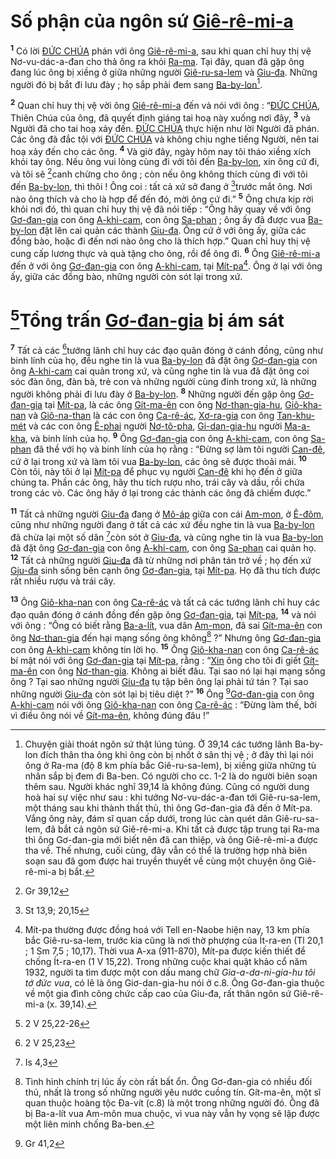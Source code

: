# Số phận của ngôn sứ [Giê-rê-mi-a]()
<sup><b>1</b></sup> Có lời [ĐỨC CHÚA]() phán với ông [Giê-rê-mi-a](), sau khi quan chỉ huy thị vệ Nơ-vu-dác-a-đan cho thả ông ra khỏi [Ra-ma](). Tại đây, quan đã gặp ông đang lúc ông bị xiềng ở giữa những người [Giê-ru-sa-lem]() và [Giu-đa](). Những người đó bị bắt đi lưu đày ; họ sắp phải đem sang [Ba-by-lon]()[^1].

<sup><b>2</b></sup> Quan chỉ huy thị vệ vời ông [Giê-rê-mi-a]() đến và nói với ông : “[ĐỨC CHÚA](), Thiên Chúa của ông, đã quyết định giáng tai hoạ này xuống nơi đây, <sup><b>3</b></sup> và Người đã cho tai hoạ xảy đến. [ĐỨC CHÚA]() thực hiện như lời Người đã phán. Các ông đã đắc tội với [ĐỨC CHÚA]() và không chịu nghe tiếng Người, nên tai hoạ xảy đến cho các ông. <sup><b>4</b></sup> Và giờ đây, ngày hôm nay tôi tháo xiềng xích khỏi tay ông. Nếu ông vui lòng cùng đi với tôi đến [Ba-by-lon](), xin ông cứ đi, và tôi sẽ [^1*]canh chừng cho ông ; còn nếu ông không thích cùng đi với tôi đến [Ba-by-lon](), thì thôi ! Ông coi : tất cả xứ sở đang ở [^2*]trước mắt ông. Nơi nào ông thích và cho là hợp để đến đó, mời ông cứ đi.” <sup><b>5</b></sup> Ông chưa kịp rời khỏi nơi đó, thì quan chỉ huy thị vệ đã nói tiếp : “Ông hãy quay về với ông [Gơ-đan-gia]() con ông [A-khi-cam](), con ông [Sa-phan]() ; ông ấy đã được vua [Ba-by-lon]() đặt lên cai quản các thành [Giu-đa](). Ông cứ ở với ông ấy, giữa các đồng bào, hoặc đi đến nơi nào ông cho là thích hợp.” Quan chỉ huy thị vệ cung cấp lương thực và quà tặng cho ông, rồi để ông đi. <sup><b>6</b></sup> Ông [Giê-rê-mi-a]() đến ở với ông [Gơ-đan-gia]() con ông [A-khi-cam](), tại [Mít-pa]()[^2]. Ông ở lại với ông ấy, giữa các đồng bào, những người còn sót lại trong xứ.


# [^3*]Tổng trấn [Gơ-đan-gia]() bị ám sát
<sup><b>7</b></sup> Tất cả các [^4*]tướng lãnh chỉ huy các đạo quân đóng ở cánh đồng, cũng như binh lính của họ, đều nghe tin là vua [Ba-by-lon]() đã đặt ông [Gơ-đan-gia]() con ông [A-khi-cam]() cai quản trong xứ, và cũng nghe tin là vua đã đặt ông coi sóc đàn ông, đàn bà, trẻ con và những người cùng đinh trong xứ, là những người không phải đi lưu đày ở [Ba-by-lon](). <sup><b>8</b></sup> Những người đến gặp ông [Gơ-đan-gia]() tại [Mít-pa](), là các ông [Gít-ma-ên]() con ông [Nơ-than-gia-hu](), [Giô-kha-nan]() và [Giô-na-than]() là các con ông [Ca-rê-ác](), [Xơ-ra-gia]() con ông [Tan-khu-mét]() và các con ông [Ê-phai]() người [Nơ-tô-pha](), [Gi-dan-gia-hu]() người [Ma-a-kha](), và binh lính của họ. <sup><b>9</b></sup> Ông [Gơ-đan-gia]() con ông [A-khi-cam](), con ông [Sa-phan]() đã thề với họ và binh lính của họ rằng : “Đừng sợ làm tôi người [Can-đê](), cứ ở lại trong xứ và làm tôi vua [Ba-by-lon](), các ông sẽ được thoải mái. <sup><b>10</b></sup> Còn tôi, này tôi ở lại [Mít-pa]() để phục vụ người [Can-đê]() khi họ đến ở giữa chúng ta. Phần các ông, hãy thu tích rượu nho, trái cây và dầu, rồi chứa trong các vò. Các ông hãy ở lại trong các thành các ông đã chiếm được.”

<sup><b>11</b></sup> Tất cả những người [Giu-đa]() đang ở [Mô-áp]() giữa con cái [Am-mon](), ở [Ê-đôm](), cũng như những người đang ở tất cả các xứ đều nghe tin là vua [Ba-by-lon]() đã chừa lại một số dân [^5*]còn sót ở [Giu-đa](), và cũng nghe tin là vua [Ba-by-lon]() đã đặt ông [Gơ-đan-gia]() con ông [A-khi-cam](), con ông [Sa-phan]() cai quản họ. <sup><b>12</b></sup> Tất cả những người [Giu-đa]() đã từ những nơi phân tán trở về ; họ đến xứ [Giu-đa]() sinh sống bên cạnh ông [Gơ-đan-gia](), tại [Mít-pa](). Họ đã thu tích được rất nhiều rượu và trái cây.

<sup><b>13</b></sup> Ông [Giô-kha-nan]() con ông [Ca-rê-ác]() và tất cả các tướng lãnh chỉ huy các đạo quân đóng ở cánh đồng đến gặp ông [Gơ-đan-gia](), tại [Mít-pa](), <sup><b>14</b></sup> và nói với ông : “Ông có biết rằng [Ba-a-lít](), vua dân [Am-mon](), đã sai [Gít-ma-ên]() con ông [Nơ-than-gia]() đến hại mạng sống ông không[^3] ?” Nhưng ông [Gơ-đan-gia]() con ông [A-khi-cam]() không tin lời họ. <sup><b>15</b></sup> Ông [Giô-kha-nan]() con ông [Ca-rê-ác]() bí mật nói với ông [Gơ-đan-gia]() tại [Mít-pa](), rằng : “[Xin]() ông cho tôi đi giết [Gít-ma-ên]() con ông [Nơ-than-gia](). Không ai biết đâu. Tại sao nó lại hại mạng sống ông ? Tại sao những người [Giu-đa]() tụ tập bên ông lại phải tứ tán ? Tại sao những người [Giu-đa]() còn sót lại bị tiêu diệt ?” <sup><b>16</b></sup> Ông [^6*][Gơ-đan-gia]() con ông [A-khi-cam]() nói với ông [Giô-kha-nan]() con ông [Ca-rê-ác]() : “Đừng làm thế, bởi vì điều ông nói về [Gít-ma-ên](), không đúng đâu !”

[^1]: Chuyện giải thoát ngôn sứ thật lúng túng. Ở 39,14 các tướng lãnh Ba-by-lon đích thân tha ông khi ông còn bị nhốt ở sân thị vệ ; ở đây thì lại nói ông ở Ra-ma (độ 8 km phía bắc Giê-ru-sa-lem), bị xiềng giữa những tù nhân sắp bị đem đi Ba-ben. Có người cho cc. 1-2 là do người biên soạn thêm sau. Người khác nghĩ 39,14 là không đúng. Cũng có người dung hoà hai sự việc như sau : khi tướng Nơ-vu-dác-a-đan tới Giê-ru-sa-lem, một tháng sau khi thành thất thủ, thì ông Gơ-đan-gia đã đến ở Mít-pa. Vắng ông này, đám sĩ quan cấp dưới, trong lúc càn quét dân Giê-ru-sa-lem, đã bắt cả ngôn sứ Giê-rê-mi-a. Khi tất cả được tập trung tại Ra-ma thì ông Gơ-đan-gia mới biết nên đã can thiệp, và ông Giê-rê-mi-a được tha về. Thế nhưng, cuối cùng, đây vẫn có thể là trường hợp nhà biên soạn sau đã gom được hai truyền thuyết về cùng một chuyện ông Giê-rê-mi-a bị bắt.
[^2]: Mít-pa thường được đồng hoá với Tell en-Naobe hiện nay, 13 km phía bắc Giê-ru-sa-lem, trước kia cũng là nơi thờ phượng của Ít-ra-en (Tl 20,1 ; 1 Sm 7,5 ; 10,17). Thời vua A-xa (911-870), Mít-pa được kiến thiết để chống Ít-ra-en (1 V 15,22). Trong những cuộc khai quật khảo cổ năm 1932, người ta tìm được một con dấu mang chữ *Gia-a-da-ni-gia-hu tôi tớ đức vua*, có lẽ là ông Giơ-dan-gia-hu nói ở c.8. Ông Gơ-đan-gia thuộc về một gia đình công chức cấp cao của Giu-đa, rất thân ngôn sứ Giê-rê-mi-a (x. 39,14).
[^3]: Tình hình chính trị lúc ấy còn rất bất ổn. Ông Gơ-đan-gia có nhiều đối thủ, nhất là trong số những người yêu nước cuồng tín. Gít-ma-ên, một sĩ quan thuộc hoàng tộc Đa-vít (c.8) là một trong những người đó. Ông đã bị Ba-a-lít vua Am-môn mua chuộc, vì vua này vẫn hy vọng sẽ lập được một liên minh chống Ba-ben.
[^1*]: Gr 39,12
[^2*]: St 13,9; 20,15
[^3*]: 2 V 25,22-26
[^4*]: 2 V 25,23
[^5*]: Is 4,3
[^6*]: Gr 41,2